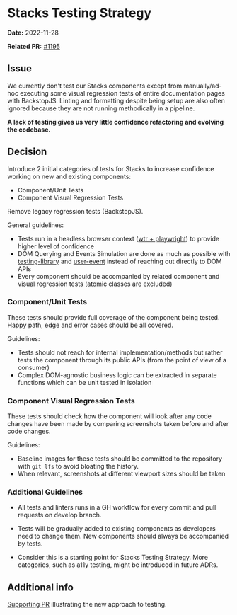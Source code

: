 # Stacks Testing Strategy

**Date:** 2022-11-28

**Related PR:** [#1195](https://github.com/StackExchange/Stacks/pull/1195)

## Issue
We currently don't test our Stacks components except from manually/ad-hoc executing some visual regression tests of entire documentation pages with BackstopJS. Linting and formatting despite being setup are also often ignored because they are not running methodically in a pipeline.

**A lack of testing gives us very little confidence refactoring and evolving the codebase.**

## Decision

Introduce 2 initial categories of tests for Stacks to increase confidence working on new and existing components:
- Component/Unit Tests
- Component Visual Regression Tests

Remove legacy regression tests (BackstopJS).

General guidelines:
- Tests run in a headless browser context ([wtr + playwright](https://modern-web.dev/docs/test-runner/overview/)) to provide higher level of confidence
- DOM Querying and Events Simulation are done as much as possible with [testing-library](https://testing-library.com/) and [user-event](https://testing-library.com/docs/user-event/intro/) instead of reaching out directly to DOM APIs
- Every component should be accompanied by related component and visual regression tests (atomic classes are excluded)

### Component/Unit Tests
These tests should provide full coverage of the component being tested. Happy path, edge and error cases should be all covered.

Guidelines:
- Tests should not reach for internal implementation/methods but rather tests the component through its public APIs (from the point of view of a consumer)
- Complex DOM-agnostic business logic can be extracted in separate functions which can be unit tested in isolation

### Component Visual Regression Tests
These tests should check how the component will look after any code changes have been made by comparing screenshots taken before and after code changes. 

Guidelines:
- Baseline images for these tests should be committed to the repository with `git lfs` to avoid bloating the history.
- When relevant, screenshots at different viewport sizes should be taken

### Additional Guidelines

- All tests and linters runs in a GH workflow for every commit and pull requests on develop branch.

- Tests will be gradually added to existing components as developers need to change them. New components should always be accompanied by tests.

- Consider this is a starting point for Stacks Testing Strategy. More categories, such as a11y testing, might be introduced in future ADRs.


## Additional info
[Supporting PR](https://github.com/StackExchange/Stacks/pull/1194) illustrating the new approach to testing.
